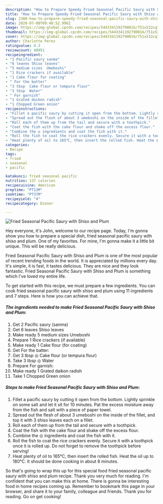 ```yaml
---
description: "How to Prepare Speedy Fried Seasonal Pacific Saury with Shiso and Plum"
title: "How to Prepare Speedy Fried Seasonal Pacific Saury with Shiso and Plum"
slug: 2308-how-to-prepare-speedy-fried-seasonal-pacific-saury-with-shiso-and-plum
date: 2020-07-08T09:48:52.996Z
image: https://img-global.cpcdn.com/recipes/5443341192790016/751x532cq70/fried-seasonal-pacific-saury-with-shiso-and-plum-recipe-main-photo.jpg
thumbnail: https://img-global.cpcdn.com/recipes/5443341192790016/751x532cq70/fried-seasonal-pacific-saury-with-shiso-and-plum-recipe-main-photo.jpg
cover: https://img-global.cpcdn.com/recipes/5443341192790016/751x532cq70/fried-seasonal-pacific-saury-with-shiso-and-plum-recipe-main-photo.jpg
author: Charlotte Perez
ratingvalue: 4.3
reviewcount: 40951
recipeingredient:
- "2 Pacific saury sanma"
- "6 leaves Shiso leaves"
- "5 medium sizes  Umeboshi"
- "1 Rice crackers if available"
- "1 Cake flour for coating"
- " For the batter"
- "3 tbsp  Cake flour or tempura flour"
- "3 tbsp  Water"
- " For garnish"
- "1 Grated daikon radish"
- "1 Chopped Green onion"
recipeinstructions:
- "Fillet a pacific saury by cutting it open from the bottom. Lightly sprinkle on some salt and let it sit for 10 minutes. Pat the excess moisture away from the fish and salt with a piece of paper towel."
- "Spread out the flesh of about 3 umeboshi on the inside of the fillet, and top it with 3 shiso leaves each on a fillet."
- "Roll each of them up from the tail and secure with a toothpick."
- "Coat the fish with the cake flour and shake off the excess flour."
- "Combine the ◎ ingredients and coat the fish with it."
- "Roll the fish to coat the rice crackers evenly. Secure it with a toothpick once it is rolled up. Do not forget to remove the toothpick before serving!"
- "Heat plenty of oil to 165℃, then insert the rolled fish. Heat the oil up to 180℃. It should be done cooking in about 8 minutes."
categories:
- Recipe
tags:
- fried
- seasonal
- pacific

katakunci: fried seasonal pacific 
nutrition: 137 calories
recipecuisine: American
preptime: "PT13M"
cooktime: "PT37M"
recipeyield: "4"
recipecategory: Dinner

---
```



![Fried Seasonal Pacific Saury with Shiso and Plum](https://img-global.cpcdn.com/recipes/5443341192790016/751x532cq70/fried-seasonal-pacific-saury-with-shiso-and-plum-recipe-main-photo.jpg)

Hey everyone, it's John, welcome to our recipe page. Today, I'm gonna show you how to prepare a special dish, fried seasonal pacific saury with shiso and plum. One of my favorites. For mine, I'm gonna make it a little bit unique. This will be really delicious.



Fried Seasonal Pacific Saury with Shiso and Plum is one of the most popular of recent trending foods in the world. It is appreciated by millions every day. It's simple, it is fast, it tastes delicious. They are nice and they look fantastic. Fried Seasonal Pacific Saury with Shiso and Plum is something which I've loved my entire life.


To get started with this recipe, we must prepare a few ingredients. You can cook fried seasonal pacific saury with shiso and plum using 11 ingredients and 7 steps. Here is how you can achieve that.

<!--inarticleads1-->

##### The ingredients needed to make Fried Seasonal Pacific Saury with Shiso and Plum:

1. Get 2 Pacific saury (sanma)
1. Get 6 leaves Shiso leaves
1. Make ready 5 medium sizes  Umeboshi
1. Prepare 1 Rice crackers (if available)
1. Make ready 1 Cake flour (for coating)
1. Get  For the batter:
1. Get 3 tbsp ◎ Cake flour (or tempura flour)
1. Take 3 tbsp ◎ Water
1. Prepare  For garnish:
1. Make ready 1 Grated daikon radish
1. Take 1 Chopped Green onion




<!--inarticleads2-->

##### Steps to make Fried Seasonal Pacific Saury with Shiso and Plum:

1. Fillet a pacific saury by cutting it open from the bottom. Lightly sprinkle on some salt and let it sit for 10 minutes. Pat the excess moisture away from the fish and salt with a piece of paper towel.
1. Spread out the flesh of about 3 umeboshi on the inside of the fillet, and top it with 3 shiso leaves each on a fillet.
1. Roll each of them up from the tail and secure with a toothpick.
1. Coat the fish with the cake flour and shake off the excess flour.
1. Combine the ◎ ingredients and coat the fish with it.
1. Roll the fish to coat the rice crackers evenly. Secure it with a toothpick once it is rolled up. Do not forget to remove the toothpick before serving!
1. Heat plenty of oil to 165℃, then insert the rolled fish. Heat the oil up to 180℃. It should be done cooking in about 8 minutes.




So that's going to wrap this up for this special food fried seasonal pacific saury with shiso and plum recipe. Thank you very much for reading. I'm confident that you can make this at home. There is gonna be interesting food in home recipes coming up. Remember to bookmark this page in your browser, and share it to your family, colleague and friends. Thank you for reading. Go on get cooking!

